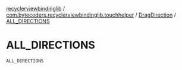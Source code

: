 [recyclerviewbindinglib](../../index.md) / [com.bytecoders.recyclerviewbindinglib.touchhelper](../index.md) / [DragDirection](index.md) / [ALL_DIRECTIONS](./-a-l-l_-d-i-r-e-c-t-i-o-n-s.md)

# ALL_DIRECTIONS

`ALL_DIRECTIONS`